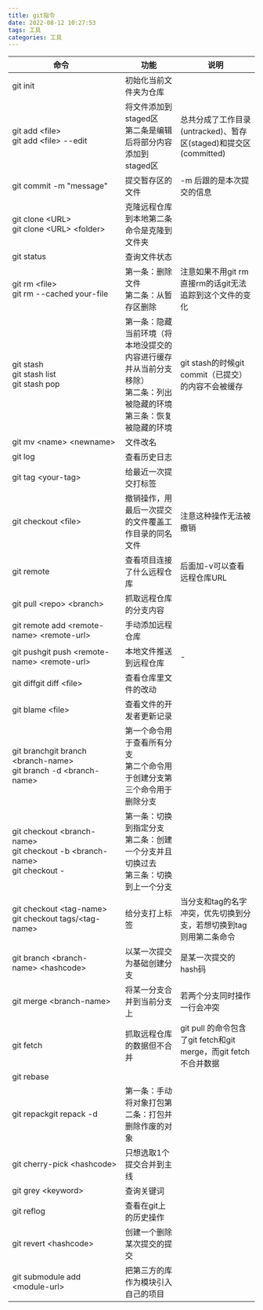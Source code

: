 ```yaml
---
title: git指令
date: 2022-08-12 10:27:53
tags: 工具
categories: 工具
---
```


| <div style="width:200px">命令</div>                          | 功能                                                         | 说明                                                         |
| ------------------------------------------------------------ | ------------------------------------------------------------ | ------------------------------------------------------------ |
| git init                                                     | 初始化当前文件夹为仓库                                       |                                                              |
| git add &lt;file&gt;<br />git add &lt;file&gt; --edit        | 将文件添加到staged区<br />第二条是编辑后将部分内容添加到staged区 | 总共分成了工作目录(untracked)、暂存区(staged)和提交区(committed) |
| git commit -m "message"                                      | 提交暂存区的文件                                             | -m 后跟的是本次提交的信息                                    |
| git clone &lt;URL&gt;<br />git clone &lt;URL&gt; &lt;folder&gt; | 克隆远程仓库到本地第二条命令是克隆到文件夹                   |                                                              |
| git status                                                   | 查询文件状态                                                 |                                                              |
| git rm &lt;file&gt;<br />git rm --cached your-file           | 第一条：删除文件<br />第二条：从暂存区删除                   | 注意如果不用git rm直接rm的话git无法追踪到这个文件的变化      |
| git stash<br />git stash list<br />git stash pop             | 第一条：隐藏当前环境（将本地没提交的内容进行缓存并从当前分支移除）<br />第二条：列出被隐藏的环境<br />第三条：恢复被隐藏的环境 | git stash的时候git commit（已提交）的内容不会被缓存          |
| git mv &lt;name&gt; &lt;newname&gt;                          | 文件改名                                                     |                                                              |
| git log                                                      | 查看历史日志                                                 |                                                              |
| git tag &lt;your-tag&gt;                                     | 给最近一次提交打标签                                         |                                                              |
| git checkout &lt;file&gt;                                    | 撤销操作，用最后一次提交的文件覆盖工作目录的同名文件         | 注意这种操作无法被撤销                                       |
| git remote                                                   | 查看项目连接了什么远程仓库                                   | 后面加-v可以查看远程仓库URL                                  |
| git pull &lt;repo&gt; &lt;branch&gt;                         | 抓取远程仓库的分支内容                                       |                                                              |
| git remote add &lt;remote-name&gt; &lt;remote-url&gt;        | 手动添加远程仓库                                             |                                                              |
| git pushgit push &lt;remote-name&gt; &lt;remote-url&gt;      | 本地文件推送到远程仓库                                       | -                                                            |
| git diffgit diff &lt;file&gt;                                | 查看仓库里文件的改动                                         |                                                              |
| git blame &lt;file&gt;                                       | 查看文件的开发者更新记录                                     |                                                              |
| git branchgit branch &lt;branch-name&gt;<br />git branch -d &lt;branch-name&gt; | 第一个命令用于查看所有分支<br />第二个命令用于创建分支第三个命令用于删除分支 |                                                              |
| git checkout &lt;branch-name&gt;<br />git checkout -b &lt;branch-name&gt;<br />git checkout - | 第一条：切换到指定分支<br />第二条：创建一个分支并且切换过去<br />第三条：切换到上一个分支 |                                                              |
| git checkout &lt;tag-name&gt;<br />git checkout tags/&lt;tag-name&gt; | 给分支打上标签                                               | 当分支和tag的名字冲突，优先切换到分支，若想切换到tag则用第二条命令 |
| git branch &lt;branch-name&gt; &lt;hashcode&gt;              | 以某一次提交为基础创建分支                                   | <hash-code>是某一次提交的hash码                              |
| git merge &lt;branch-name&gt;                                | 将某一分支合并到当前分支上                                   | 若两个分支同时操作一行会冲突                                 |
| git fetch                                                    | 抓取远程仓库的数据但不合并                                   | git pull 的命令包含了git fetch和git merge，而git fetch不合并数据 |
| git rebase                                                   |                                                              |                                                              |
| git repackgit repack -d                                      | 第一条：手动将对象打包第二条：打包并删除作废的对象           |                                                              |
| git cherry-pick &lt;hashcode&gt;                             | 只想选取1个提交合并到主线                                    |                                                              |
| git grey &lt;keyword&gt;                                     | 查询关键词                                                   |                                                              |
| git reflog                                                   | 查看在git上的历史操作                                        |                                                              |
| git revert &lt;hashcode&gt;                                  | 创建一个删除某次提交的提交                                   |                                                              |
| git submodule add &lt;module-url&gt;                         | 把第三方的库作为模块引入自己的项目                           |                                                              |

